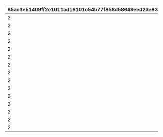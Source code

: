 |85ac3e51409ff2e1011ad16101c54b77f858d58649eed23e833c31e3c3665fe8|b6f894805c0ca55028de2b174573734069352cd6df671953920744c72dd8b69e|804de7e885c490a755f980b931ef86bf0d8587c3495e3e7197f0a697a7a3710f|04bc3b74437c181971bc8c65e573c932039e4bd54fd09fe1e3e231101f5de859|6a6198ed4e6b610f712338d7bb92c8184a93c125515771ca0c039b07fae7ec4c|754aeecafc5d99e682a5c32cd158a07ed3db93500b27af00b0f982e4f7efe9be|11f5ef47ddd3785bbcdb8b30105c7d07170dd08b0d6ce081ec1e9ab7e6833dc1|9fbff0858fca3bc0c4cf65e7b58d561eef7183ac0ef8f83ab0815fcb6fe3e195|240ecf189f4fee21d56ebdab13177c3191b38614b6cf0feb7b269c83e78f11de|bf9a4fe0582ec7a977b939a2ddfa519a33adbb8cbbfabcc74ff05f967adde497|903188cb11cc1a6604a6b460f8cba578e5f1a61bfcb2738d01b25f23546b8f0c|7f0c30992b87d0c849b2f13a86fb81122bf6c79272e3f4e95ac5646549d5931f|8b4803c3744dd56ed659e874fb1e5b3894c3ad71c70368dd4ad357d356c9cb87|61cb568ed4292b6255ac26c7fdf43ac0ab95be5289099163b16390683771acc4|e64409e2b1d4fe78ef6f0591038b4cf3bf56bb8d9e2ed6e95e52701cf7556075|006c464231282c5c8ed51ebfb651933b59c05638c58e8768aca60ab435202e4a|75518ac4e9a89a184692cab884df7295702b5548e2e64789fa315baf10850f4b|fd7aadd511cc8dddcd3b64d556453ad9186abf84032eb0036f3c7003cb8923d8|
| --- | --- | --- | --- | --- | --- | --- | --- | --- | --- | --- | --- | --- | --- | --- | --- | --- | --- |
|2|5|0|91002|22003|1|0|2|5|150000|1|8|12|0|150|94002|20|20003|
|2|9|0|91002|22003|6|0|2|2|100000|2|8|12|0|145|94002|15|20003|
|2|19|0|91002|22002|10|0|2|5|80000|3|8|12|0|140|94002|11|20003|
|2|29|0|91002|22002|20|0|2|5|80000|4|8|12|0|130|94002|10|20003|
|2|39|0|91002|22002|30|0|2|4|70000|5|8|12|0|120|94002|9|20003|
|2|49|0|91002|22002|40|0|2|4|70000|6|8|12|0|110|94002|8|20003|
|2|99|0|91002|22002|50|0|2|3|60000|7|8|12|0|100|94002|7|20003|
|2|499|0|91002|22002|100|0|2|2|40000|8|8|12|0|80|94002|2|20003|
|2|999|0|91002|22002|500|0|2|1|20000|9|8|12|0|50|94002|7|20002|
|2|4999|0|91002|22001|1000|0|2|3|16000|10|8|12|0|20|94002|4|20002|
|2|9999|0|91002|22001|5000|0|2|2|9000|11|8|12|0|15|94002|3|20002|
|2|11999|0|91002|22001|10000|0|2|1|4000|12|8|12|0|10|94002|8|20001|
|2|13999|0|91002|22001|12000|0|2|1|3000|13|8|12|0|5|94002|7|20001|
|2|14999|0|91002|22001|14000|0|2|1|2000|14|8|12|0|4|94002|6|20001|
|2|30000|0|91002|22001|15000|0|2|1|1800|15|8|12|0|3|94002|5|20001|